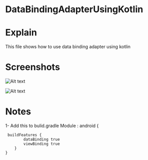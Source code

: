 # DataBindingAdapterUsingKotlin

# Explain 
This file shows how to use data binding adapter using kotlin 

# Screenshots

![Alt text](https://firebasestorage.googleapis.com/v0/b/recalcerview.appspot.com/o/Screenshot_20220406-125704_dataBindingAdapter%5B1%5D.jpg?alt=media&token=e6ecd3f0-4988-46d5-a0eb-651ef7ff491d)

![Alt text](https://firebasestorage.googleapis.com/v0/b/recalcerview.appspot.com/o/Screenshot_20220406-125659_dataBindingAdapter%5B1%5D.jpg?alt=media&token=fa2bdb5f-bf5e-4d34-8f57-f63d09a61754) 

# Notes 

1- Add this to bulid.gradle Module :
android { 
```
 buildFeatures {
        dataBinding true
        viewBinding true
    }
}
